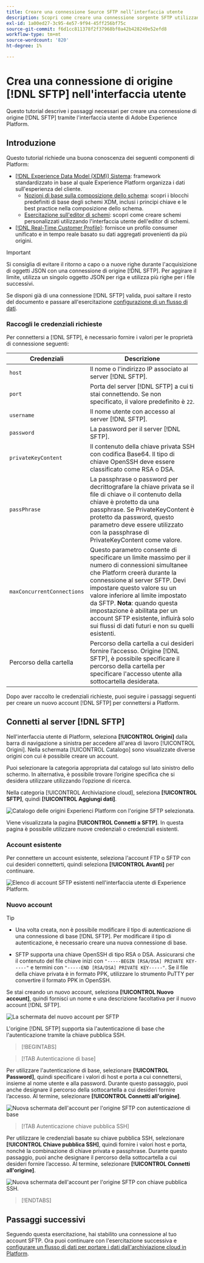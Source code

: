 ```yaml
---
title: Creare una connessione Source SFTP nell’interfaccia utente
description: Scopri come creare una connessione sorgente SFTP utilizzando l’interfaccia utente di Adobe Experience Platform.
exl-id: 1a00ed27-3c95-4e57-9f94-45ff256bf75c
source-git-commit: f6d1cc811378f2f37968bf0a42b428249e52efd8
workflow-type: tm+mt
source-wordcount: '820'
ht-degree: 1%

---
```


# Crea una connessione di origine [!DNL SFTP] nell&#39;interfaccia utente

Questo tutorial descrive i passaggi necessari per creare una connessione di origine [!DNL SFTP] tramite l&#39;interfaccia utente di Adobe Experience Platform.

## Introduzione

Questo tutorial richiede una buona conoscenza dei seguenti componenti di Platform:

* [[!DNL Experience Data Model (XDM)] Sistema](../../../../../xdm/home.md): framework standardizzato in base al quale Experience Platform organizza i dati sull&#39;esperienza del cliente.
   * [Nozioni di base sulla composizione dello schema](../../../../../xdm/schema/composition.md): scopri i blocchi predefiniti di base degli schemi XDM, inclusi i principi chiave e le best practice nella composizione dello schema.
   * [Esercitazione sull&#39;editor di schemi](../../../../../xdm/tutorials/create-schema-ui.md): scopri come creare schemi personalizzati utilizzando l&#39;interfaccia utente dell&#39;editor di schemi.
* [[!DNL Real-Time Customer Profile]](../../../../../profile/home.md): fornisce un profilo consumer unificato e in tempo reale basato su dati aggregati provenienti da più origini.

>[!IMPORTANT]
>
>Si consiglia di evitare il ritorno a capo o a nuove righe durante l&#39;acquisizione di oggetti JSON con una connessione di origine [!DNL SFTP]. Per aggirare il limite, utilizza un singolo oggetto JSON per riga e utilizza più righe per i file successivi.

Se disponi già di una connessione [!DNL SFTP] valida, puoi saltare il resto del documento e passare all&#39;esercitazione [configurazione di un flusso di dati](../../dataflow/batch/cloud-storage.md).

### Raccogli le credenziali richieste

Per connettersi a [!DNL SFTP], è necessario fornire i valori per le proprietà di connessione seguenti:

| Credenziali | Descrizione |
| ---------- | ----------- |
| `host` | Il nome o l&#39;indirizzo IP associato al server [!DNL SFTP]. |
| `port` | Porta del server [!DNL SFTP] a cui ti stai connettendo. Se non specificato, il valore predefinito è `22`. |
| `username` | Il nome utente con accesso al server [!DNL SFTP]. |
| `password` | La password per il server [!DNL SFTP]. |
| `privateKeyContent` | Il contenuto della chiave privata SSH con codifica Base64. Il tipo di chiave OpenSSH deve essere classificato come RSA o DSA. |
| `passPhrase` | La passphrase o password per decrittografare la chiave privata se il file di chiave o il contenuto della chiave è protetto da una passphrase. Se PrivateKeyContent è protetto da password, questo parametro deve essere utilizzato con la passphrase di PrivateKeyContent come valore. |
| `maxConcurrentConnections` | Questo parametro consente di specificare un limite massimo per il numero di connessioni simultanee che Platform creerà durante la connessione al server SFTP. Devi impostare questo valore su un valore inferiore al limite impostato da SFTP. **Nota**: quando questa impostazione è abilitata per un account SFTP esistente, influirà solo sui flussi di dati futuri e non su quelli esistenti. |
| Percorso della cartella | Percorso della cartella a cui desideri fornire l’accesso. Origine [!DNL SFTP], è possibile specificare il percorso della cartella per specificare l&#39;accesso utente alla sottocartella desiderata. |

Dopo aver raccolto le credenziali richieste, puoi seguire i passaggi seguenti per creare un nuovo account [!DNL SFTP] per connettersi a Platform.

## Connetti al server [!DNL SFTP]

Nell&#39;interfaccia utente di Platform, seleziona **[!UICONTROL Origini]** dalla barra di navigazione a sinistra per accedere all&#39;area di lavoro [!UICONTROL Origini]. Nella schermata [!UICONTROL Catalogo] sono visualizzate diverse origini con cui è possibile creare un account.

Puoi selezionare la categoria appropriata dal catalogo sul lato sinistro dello schermo. In alternativa, è possibile trovare l’origine specifica che si desidera utilizzare utilizzando l’opzione di ricerca.

Nella categoria [!UICONTROL Archiviazione cloud], seleziona **[!UICONTROL SFTP]**, quindi **[!UICONTROL Aggiungi dati]**.

![Catalogo delle origini Experienci Platform con l&#39;origine SFTP selezionata.](../../../../images/tutorials/create/sftp/catalog.png)

Viene visualizzata la pagina **[!UICONTROL Connetti a SFTP]**. In questa pagina è possibile utilizzare nuove credenziali o credenziali esistenti.

### Account esistente

Per connettere un account esistente, seleziona l&#39;account FTP o SFTP con cui desideri connetterti, quindi seleziona **[!UICONTROL Avanti]** per continuare.

![Elenco di account SFTP esistenti nell&#39;interfaccia utente di Experience Platform.](../../../../images/tutorials/create/sftp/existing.png)

### Nuovo account

>[!TIP]
>
>* Una volta creata, non è possibile modificare il tipo di autenticazione di una connessione di base [!DNL SFTP]. Per modificare il tipo di autenticazione, è necessario creare una nuova connessione di base.
>
>* SFTP supporta una chiave OpenSSH di tipo RSA o DSA. Assicurarsi che il contenuto del file chiave inizi con `"-----BEGIN [RSA/DSA] PRIVATE KEY-----"` e termini con `"-----END [RSA/DSA] PRIVATE KEY-----"`. Se il file della chiave privata è in formato PPK, utilizzare lo strumento PuTTY per convertire il formato PPK in OpenSSH.

Se stai creando un nuovo account, seleziona **[!UICONTROL Nuovo account]**, quindi fornisci un nome e una descrizione facoltativa per il nuovo account [!DNL SFTP].

![La schermata del nuovo account per SFTP](../../../../images/tutorials/create/sftp/new.png)

L&#39;origine [!DNL SFTP] supporta sia l&#39;autenticazione di base che l&#39;autenticazione tramite la chiave pubblica SSH.

>[!BEGINTABS]

>[!TAB Autenticazione di base]

Per utilizzare l&#39;autenticazione di base, selezionare **[!UICONTROL Password]**, quindi specificare i valori di host e porta a cui connettersi, insieme al nome utente e alla password. Durante questo passaggio, puoi anche designare il percorso della sottocartella a cui desideri fornire l’accesso. Al termine, selezionare **[!UICONTROL Connetti all&#39;origine]**.

![Nuova schermata dell&#39;account per l&#39;origine SFTP con autenticazione di base](../../../../images/tutorials/create/sftp/password.png)

>[!TAB Autenticazione chiave pubblica SSH]

Per utilizzare le credenziali basate su chiave pubblica SSH, selezionare **[!UICONTROL Chiave pubblica SSH]**, quindi fornire i valori host e porta, nonché la combinazione di chiave privata e passphrase. Durante questo passaggio, puoi anche designare il percorso della sottocartella a cui desideri fornire l’accesso. Al termine, selezionare **[!UICONTROL Connetti all&#39;origine]**.

![Nuova schermata dell&#39;account per l&#39;origine SFTP con chiave pubblica SSH.](../../../../images/tutorials/create/sftp/ssh.png)

>[!ENDTABS]

## Passaggi successivi

Seguendo questa esercitazione, hai stabilito una connessione al tuo account SFTP. Ora puoi continuare con l&#39;esercitazione successiva e [configurare un flusso di dati per portare i dati dall&#39;archiviazione cloud in Platform](../../dataflow/batch/cloud-storage.md).
